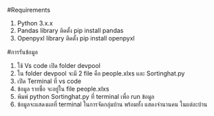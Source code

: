 #Requirements
1. Python 3.x.x
2. Pandas library ติดตั้ง pip install pandas
3. Openpyxl library ติดตั้ง pip install openpyxl

#การรันข้อมูล
 1. ใช้ Vs code เปิด folder devpool
 2. ใน folder devpool จะมี 2 file คือ people.xlxs และ Sortinghat.py
 3. เปิด Terminal ที่ vs code
 4. ข้อมูล รายชื่อ จะอยู่ใน file people.xlxs 
 5. พิมพ์ python Sortinghat.py ที่ terminal เพื่อ run ข้อมูล
 6. ข้อมูลจะแสดงผลที่ terminal ในการจัดกลุ่มบ้าน พร้อมทั้ง แสดงจำนานคน ในแต่ละบ้าน
 

